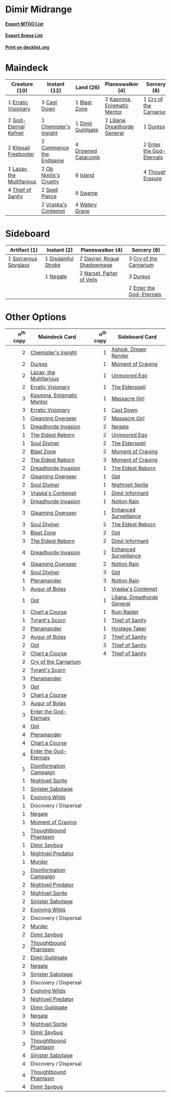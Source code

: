 # Dimir Midrange

#### [Export MTGO List](../collection/Dimir%20Midrange/Dimir%20Midrange.txt)
#### [Export Arena List](../collection/Dimir%20Midrange/Dimir%20Midrange_arena.txt)
#### [Print on decklist.org](http://decklist.org/?deckmain=1%09Blast%20Zone%0A3%09Cast%20Down%0A1%09Chemister's%20Insight%0A2%09Commence%20the%20Endgame%0A1%09Cry%20of%20the%20Carnarium%0A1%09Dimir%20Guildgate%0A4%09Drowned%20Catacomb%0A1%09Duress%0A2%09Enter%20the%20God-Eternals%0A1%09Erratic%20Visionary%0A2%09God-Eternal%20Kefnet%0A8%09Island%0A2%09Kasmina,%20Enigmatic%20Mentor%0A2%09Kitesail%20Freebooter%0A1%09Lazav,%20the%20Multifarious%0A2%09Liliana,%20Dreadhorde%20General%0A2%09Ob%20Nixilis's%20Cruelty%0A2%09Spell%20Pierce%0A8%09Swamp%0A4%09Thief%20of%20Sanity%0A4%09Thought%20Erasure%0A2%09Vraska's%20Contempt%0A4%09Watery%20Grave&deckside=3%09Cry%20of%20the%20Carnarium%0A2%09Davriel,%20Rogue%20Shadowmage%0A1%09Disdainful%20Stroke%0A3%09Duress%0A2%09Enter%20the%20God-Eternals%0A2%09Narset,%20Parter%20of%20Veils%0A1%09Negate%0A1%09Sorcerous%20Spyglass)
# Maindeck

|                                           Creature (10)                                            |                                          Instant (12)                                           |                                          Land (26)                                          |                                            Planeswalker (4)                                            |                                            Sorcery (8)                                            |
|----------------------------------------------------------------------------------------------------|-------------------------------------------------------------------------------------------------|---------------------------------------------------------------------------------------------|--------------------------------------------------------------------------------------------------------|---------------------------------------------------------------------------------------------------|
|1 [Erratic Visionary](http://gatherer.wizards.com/Pages/Card/Details.aspx?multiverseid=460975)      |3 [Cast Down](http://gatherer.wizards.com/Pages/Card/Details.aspx?multiverseid=442969)           |1 [Blast Zone](http://gatherer.wizards.com/Pages/Card/Details.aspx?multiverseid=461171)      |2 [Kasmina, Enigmatic Mentor](http://gatherer.wizards.com/Pages/Card/Details.aspx?multiverseid=460983)  |1 [Cry of the Carnarium](http://gatherer.wizards.com/Pages/Card/Details.aspx?multiverseid=457214)  |
|2 [God-Eternal Kefnet](http://gatherer.wizards.com/Pages/Card/Details.aspx?multiverseid=460980)     |1 [Chemister's Insight](http://gatherer.wizards.com/Pages/Card/Details.aspx?multiverseid=452782) |1 [Dimir Guildgate](http://gatherer.wizards.com/Pages/Card/Details.aspx?multiverseid=376306) |2 [Liliana, Dreadhorde General](http://gatherer.wizards.com/Pages/Card/Details.aspx?multiverseid=461024)|1 [Duress](http://gatherer.wizards.com/Pages/Card/Details.aspx?multiverseid=14557)                 |
|2 [Kitesail Freebooter](http://gatherer.wizards.com/Pages/Card/Details.aspx?multiverseid=435264)    |2 [Commence the Endgame](http://gatherer.wizards.com/Pages/Card/Details.aspx?multiverseid=460972)|4 [Drowned Catacomb](http://gatherer.wizards.com/Pages/Card/Details.aspx?multiverseid=430633)|                                                                                                        |2 [Enter the God-Eternals](http://gatherer.wizards.com/Pages/Card/Details.aspx?multiverseid=461123)|
|1 [Lazav, the Multifarious](http://gatherer.wizards.com/Pages/Card/Details.aspx?multiverseid=452934)|2 [Ob Nixilis's Cruelty](http://gatherer.wizards.com/Pages/Card/Details.aspx?multiverseid=461028)|8 [Island](http://gatherer.wizards.com/Pages/Card/Details.aspx?multiverseid=439857)          |                                                                                                        |4 [Thought Erasure](http://gatherer.wizards.com/Pages/Card/Details.aspx?multiverseid=452956)       |
|4 [Thief of Sanity](http://gatherer.wizards.com/Pages/Card/Details.aspx?multiverseid=452955)        |2 [Spell Pierce](http://gatherer.wizards.com/Pages/Card/Details.aspx?multiverseid=425876)        |8 [Swamp](http://gatherer.wizards.com/Pages/Card/Details.aspx?multiverseid=439858)           |                                                                                                        |                                                                                                   |
|                                                                                                    |2 [Vraska's Contempt](http://gatherer.wizards.com/Pages/Card/Details.aspx?multiverseid=435283)   |4 [Watery Grave](http://gatherer.wizards.com/Pages/Card/Details.aspx?multiverseid=405114)    |                                                                                                        |                                                                                                   |


# Sideboard

|                                         Artifact (1)                                          |                                         Instant (2)                                          |                                           Planeswalker (4)                                           |                                            Sorcery (8)                                            |
|-----------------------------------------------------------------------------------------------|----------------------------------------------------------------------------------------------|------------------------------------------------------------------------------------------------------|---------------------------------------------------------------------------------------------------|
|1 [Sorcerous Spyglass](http://gatherer.wizards.com/Pages/Card/Details.aspx?multiverseid=435407)|1 [Disdainful Stroke](http://gatherer.wizards.com/Pages/Card/Details.aspx?multiverseid=420705)|2 [Davriel, Rogue Shadowmage](http://gatherer.wizards.com/Pages/Card/Details.aspx?multiverseid=461010)|3 [Cry of the Carnarium](http://gatherer.wizards.com/Pages/Card/Details.aspx?multiverseid=457214)  |
|                                                                                               |1 [Negate](http://gatherer.wizards.com/Pages/Card/Details.aspx?multiverseid=423707)           |2 [Narset, Parter of Veils](http://gatherer.wizards.com/Pages/Card/Details.aspx?multiverseid=460988)  |3 [Duress](http://gatherer.wizards.com/Pages/Card/Details.aspx?multiverseid=14557)                 |
|                                                                                               |                                                                                              |                                                                                                      |2 [Enter the God-Eternals](http://gatherer.wizards.com/Pages/Card/Details.aspx?multiverseid=461123)|


# Other Options

|*n*<sup>th</sup> copy|                                           Maindeck Card                                            |*n*<sup>th</sup> copy|                                            Sideboard Card                                            |
|--------------------:|----------------------------------------------------------------------------------------------------|--------------------:|------------------------------------------------------------------------------------------------------|
|                    2|[Chemister's Insight](http://gatherer.wizards.com/Pages/Card/Details.aspx?multiverseid=452782)      |                    1|[Ashiok, Dream Render](http://gatherer.wizards.com/Pages/Card/Details.aspx?multiverseid=461155)       |
|                    2|[Duress](http://gatherer.wizards.com/Pages/Card/Details.aspx?multiverseid=14557)                    |                    1|[Moment of Craving](http://gatherer.wizards.com/Pages/Card/Details.aspx?multiverseid=439736)          |
|                    2|[Lazav, the Multifarious](http://gatherer.wizards.com/Pages/Card/Details.aspx?multiverseid=452934)  |                    1|[Unmoored Ego](http://gatherer.wizards.com/Pages/Card/Details.aspx?multiverseid=452962)               |
|                    2|[Erratic Visionary](http://gatherer.wizards.com/Pages/Card/Details.aspx?multiverseid=460975)        |                    1|[The Elderspell](http://gatherer.wizards.com/Pages/Card/Details.aspx?multiverseid=461016)             |
|                    3|[Kasmina, Enigmatic Mentor](http://gatherer.wizards.com/Pages/Card/Details.aspx?multiverseid=460983)|                    1|[Massacre Girl](http://gatherer.wizards.com/Pages/Card/Details.aspx?multiverseid=461026)              |
|                    3|[Erratic Visionary](http://gatherer.wizards.com/Pages/Card/Details.aspx?multiverseid=460975)        |                    1|[Cast Down](http://gatherer.wizards.com/Pages/Card/Details.aspx?multiverseid=442969)                  |
|                    1|[Gleaming Overseer](http://gatherer.wizards.com/Pages/Card/Details.aspx?multiverseid=461125)        |                    2|[Massacre Girl](http://gatherer.wizards.com/Pages/Card/Details.aspx?multiverseid=461026)              |
|                    1|[Dreadhorde Invasion](http://gatherer.wizards.com/Pages/Card/Details.aspx?multiverseid=461013)      |                    2|[Negate](http://gatherer.wizards.com/Pages/Card/Details.aspx?multiverseid=423707)                     |
|                    1|[The Eldest Reborn](http://gatherer.wizards.com/Pages/Card/Details.aspx?multiverseid=442978)        |                    2|[Unmoored Ego](http://gatherer.wizards.com/Pages/Card/Details.aspx?multiverseid=452962)               |
|                    1|[Soul Diviner](http://gatherer.wizards.com/Pages/Card/Details.aspx?multiverseid=461145)             |                    2|[The Elderspell](http://gatherer.wizards.com/Pages/Card/Details.aspx?multiverseid=461016)             |
|                    2|[Blast Zone](http://gatherer.wizards.com/Pages/Card/Details.aspx?multiverseid=461171)               |                    2|[Moment of Craving](http://gatherer.wizards.com/Pages/Card/Details.aspx?multiverseid=439736)          |
|                    2|[The Eldest Reborn](http://gatherer.wizards.com/Pages/Card/Details.aspx?multiverseid=442978)        |                    3|[Moment of Craving](http://gatherer.wizards.com/Pages/Card/Details.aspx?multiverseid=439736)          |
|                    2|[Dreadhorde Invasion](http://gatherer.wizards.com/Pages/Card/Details.aspx?multiverseid=461013)      |                    1|[The Eldest Reborn](http://gatherer.wizards.com/Pages/Card/Details.aspx?multiverseid=442978)          |
|                    2|[Gleaming Overseer](http://gatherer.wizards.com/Pages/Card/Details.aspx?multiverseid=461125)        |                    1|[Opt](http://gatherer.wizards.com/Pages/Card/Details.aspx?multiverseid=442948)                        |
|                    2|[Soul Diviner](http://gatherer.wizards.com/Pages/Card/Details.aspx?multiverseid=461145)             |                    1|[Nightveil Sprite](http://gatherer.wizards.com/Pages/Card/Details.aspx?multiverseid=452798)           |
|                    3|[Vraska's Contempt](http://gatherer.wizards.com/Pages/Card/Details.aspx?multiverseid=435283)        |                    1|[Dimir Informant](http://gatherer.wizards.com/Pages/Card/Details.aspx?multiverseid=452786)            |
|                    3|[Dreadhorde Invasion](http://gatherer.wizards.com/Pages/Card/Details.aspx?multiverseid=461013)      |                    1|[Notion Rain](http://gatherer.wizards.com/Pages/Card/Details.aspx?multiverseid=452943)                |
|                    3|[Gleaming Overseer](http://gatherer.wizards.com/Pages/Card/Details.aspx?multiverseid=461125)        |                    1|[Enhanced Surveillance](http://gatherer.wizards.com/Pages/Card/Details.aspx?multiverseid=452790)      |
|                    3|[Soul Diviner](http://gatherer.wizards.com/Pages/Card/Details.aspx?multiverseid=461145)             |                    2|[The Eldest Reborn](http://gatherer.wizards.com/Pages/Card/Details.aspx?multiverseid=442978)          |
|                    3|[Blast Zone](http://gatherer.wizards.com/Pages/Card/Details.aspx?multiverseid=461171)               |                    2|[Opt](http://gatherer.wizards.com/Pages/Card/Details.aspx?multiverseid=442948)                        |
|                    3|[The Eldest Reborn](http://gatherer.wizards.com/Pages/Card/Details.aspx?multiverseid=442978)        |                    2|[Dimir Informant](http://gatherer.wizards.com/Pages/Card/Details.aspx?multiverseid=452786)            |
|                    4|[Dreadhorde Invasion](http://gatherer.wizards.com/Pages/Card/Details.aspx?multiverseid=461013)      |                    2|[Enhanced Surveillance](http://gatherer.wizards.com/Pages/Card/Details.aspx?multiverseid=452790)      |
|                    4|[Gleaming Overseer](http://gatherer.wizards.com/Pages/Card/Details.aspx?multiverseid=461125)        |                    2|[Notion Rain](http://gatherer.wizards.com/Pages/Card/Details.aspx?multiverseid=452943)                |
|                    4|[Soul Diviner](http://gatherer.wizards.com/Pages/Card/Details.aspx?multiverseid=461145)             |                    3|[Opt](http://gatherer.wizards.com/Pages/Card/Details.aspx?multiverseid=442948)                        |
|                    1|[Pteramander](http://gatherer.wizards.com/Pages/Card/Details.aspx?multiverseid=457191)              |                    3|[Notion Rain](http://gatherer.wizards.com/Pages/Card/Details.aspx?multiverseid=452943)                |
|                    1|[Augur of Bolas](http://gatherer.wizards.com/Pages/Card/Details.aspx?multiverseid=376251)           |                    1|[Vraska's Contempt](http://gatherer.wizards.com/Pages/Card/Details.aspx?multiverseid=435283)          |
|                    1|[Opt](http://gatherer.wizards.com/Pages/Card/Details.aspx?multiverseid=442948)                      |                    1|[Liliana, Dreadhorde General](http://gatherer.wizards.com/Pages/Card/Details.aspx?multiverseid=461024)|
|                    1|[Chart a Course](http://gatherer.wizards.com/Pages/Card/Details.aspx?multiverseid=435200)           |                    1|[Ruin Raider](http://gatherer.wizards.com/Pages/Card/Details.aspx?multiverseid=435272)                |
|                    1|[Tyrant's Scorn](http://gatherer.wizards.com/Pages/Card/Details.aspx?multiverseid=461152)           |                    1|[Thief of Sanity](http://gatherer.wizards.com/Pages/Card/Details.aspx?multiverseid=452955)            |
|                    2|[Pteramander](http://gatherer.wizards.com/Pages/Card/Details.aspx?multiverseid=457191)              |                    1|[Hostage Taker](http://gatherer.wizards.com/Pages/Card/Details.aspx?multiverseid=435379)              |
|                    2|[Augur of Bolas](http://gatherer.wizards.com/Pages/Card/Details.aspx?multiverseid=376251)           |                    2|[Thief of Sanity](http://gatherer.wizards.com/Pages/Card/Details.aspx?multiverseid=452955)            |
|                    2|[Opt](http://gatherer.wizards.com/Pages/Card/Details.aspx?multiverseid=442948)                      |                    3|[Thief of Sanity](http://gatherer.wizards.com/Pages/Card/Details.aspx?multiverseid=452955)            |
|                    2|[Chart a Course](http://gatherer.wizards.com/Pages/Card/Details.aspx?multiverseid=435200)           |                    4|[Thief of Sanity](http://gatherer.wizards.com/Pages/Card/Details.aspx?multiverseid=452955)            |
|                    2|[Cry of the Carnarium](http://gatherer.wizards.com/Pages/Card/Details.aspx?multiverseid=457214)     |                     |                                                                                                      |
|                    2|[Tyrant's Scorn](http://gatherer.wizards.com/Pages/Card/Details.aspx?multiverseid=461152)           |                     |                                                                                                      |
|                    3|[Pteramander](http://gatherer.wizards.com/Pages/Card/Details.aspx?multiverseid=457191)              |                     |                                                                                                      |
|                    3|[Opt](http://gatherer.wizards.com/Pages/Card/Details.aspx?multiverseid=442948)                      |                     |                                                                                                      |
|                    3|[Chart a Course](http://gatherer.wizards.com/Pages/Card/Details.aspx?multiverseid=435200)           |                     |                                                                                                      |
|                    3|[Augur of Bolas](http://gatherer.wizards.com/Pages/Card/Details.aspx?multiverseid=376251)           |                     |                                                                                                      |
|                    3|[Enter the God-Eternals](http://gatherer.wizards.com/Pages/Card/Details.aspx?multiverseid=461123)   |                     |                                                                                                      |
|                    4|[Opt](http://gatherer.wizards.com/Pages/Card/Details.aspx?multiverseid=442948)                      |                     |                                                                                                      |
|                    4|[Pteramander](http://gatherer.wizards.com/Pages/Card/Details.aspx?multiverseid=457191)              |                     |                                                                                                      |
|                    4|[Chart a Course](http://gatherer.wizards.com/Pages/Card/Details.aspx?multiverseid=435200)           |                     |                                                                                                      |
|                    4|[Enter the God-Eternals](http://gatherer.wizards.com/Pages/Card/Details.aspx?multiverseid=461123)   |                     |                                                                                                      |
|                    1|[Disinformation Campaign](http://gatherer.wizards.com/Pages/Card/Details.aspx?multiverseid=452917)  |                     |                                                                                                      |
|                    1|[Nightveil Sprite](http://gatherer.wizards.com/Pages/Card/Details.aspx?multiverseid=452798)         |                     |                                                                                                      |
|                    1|[Sinister Sabotage](http://gatherer.wizards.com/Pages/Card/Details.aspx?multiverseid=452804)        |                     |                                                                                                      |
|                    1|[Evolving Wilds](http://gatherer.wizards.com/Pages/Card/Details.aspx?multiverseid=426944)           |                     |                                                                                                      |
|                    1|Discovery / Dispersal                                                                               |                     |                                                                                                      |
|                    1|[Negate](http://gatherer.wizards.com/Pages/Card/Details.aspx?multiverseid=423707)                   |                     |                                                                                                      |
|                    1|[Moment of Craving](http://gatherer.wizards.com/Pages/Card/Details.aspx?multiverseid=439736)        |                     |                                                                                                      |
|                    1|[Thoughtbound Phantasm](http://gatherer.wizards.com/Pages/Card/Details.aspx?multiverseid=452805)    |                     |                                                                                                      |
|                    1|[Dimir Spybug](http://gatherer.wizards.com/Pages/Card/Details.aspx?multiverseid=452916)             |                     |                                                                                                      |
|                    1|[Nightveil Predator](http://gatherer.wizards.com/Pages/Card/Details.aspx?multiverseid=452941)       |                     |                                                                                                      |
|                    1|[Murder](http://gatherer.wizards.com/Pages/Card/Details.aspx?multiverseid=442087)                   |                     |                                                                                                      |
|                    2|[Disinformation Campaign](http://gatherer.wizards.com/Pages/Card/Details.aspx?multiverseid=452917)  |                     |                                                                                                      |
|                    2|[Nightveil Predator](http://gatherer.wizards.com/Pages/Card/Details.aspx?multiverseid=452941)       |                     |                                                                                                      |
|                    2|[Nightveil Sprite](http://gatherer.wizards.com/Pages/Card/Details.aspx?multiverseid=452798)         |                     |                                                                                                      |
|                    2|[Sinister Sabotage](http://gatherer.wizards.com/Pages/Card/Details.aspx?multiverseid=452804)        |                     |                                                                                                      |
|                    2|[Evolving Wilds](http://gatherer.wizards.com/Pages/Card/Details.aspx?multiverseid=426944)           |                     |                                                                                                      |
|                    2|Discovery / Dispersal                                                                               |                     |                                                                                                      |
|                    2|[Murder](http://gatherer.wizards.com/Pages/Card/Details.aspx?multiverseid=442087)                   |                     |                                                                                                      |
|                    2|[Dimir Spybug](http://gatherer.wizards.com/Pages/Card/Details.aspx?multiverseid=452916)             |                     |                                                                                                      |
|                    2|[Thoughtbound Phantasm](http://gatherer.wizards.com/Pages/Card/Details.aspx?multiverseid=452805)    |                     |                                                                                                      |
|                    2|[Dimir Guildgate](http://gatherer.wizards.com/Pages/Card/Details.aspx?multiverseid=376306)          |                     |                                                                                                      |
|                    2|[Negate](http://gatherer.wizards.com/Pages/Card/Details.aspx?multiverseid=423707)                   |                     |                                                                                                      |
|                    3|[Sinister Sabotage](http://gatherer.wizards.com/Pages/Card/Details.aspx?multiverseid=452804)        |                     |                                                                                                      |
|                    3|Discovery / Dispersal                                                                               |                     |                                                                                                      |
|                    3|[Evolving Wilds](http://gatherer.wizards.com/Pages/Card/Details.aspx?multiverseid=426944)           |                     |                                                                                                      |
|                    3|[Nightveil Predator](http://gatherer.wizards.com/Pages/Card/Details.aspx?multiverseid=452941)       |                     |                                                                                                      |
|                    3|[Dimir Guildgate](http://gatherer.wizards.com/Pages/Card/Details.aspx?multiverseid=376306)          |                     |                                                                                                      |
|                    3|[Negate](http://gatherer.wizards.com/Pages/Card/Details.aspx?multiverseid=423707)                   |                     |                                                                                                      |
|                    3|[Nightveil Sprite](http://gatherer.wizards.com/Pages/Card/Details.aspx?multiverseid=452798)         |                     |                                                                                                      |
|                    3|[Dimir Spybug](http://gatherer.wizards.com/Pages/Card/Details.aspx?multiverseid=452916)             |                     |                                                                                                      |
|                    3|[Thoughtbound Phantasm](http://gatherer.wizards.com/Pages/Card/Details.aspx?multiverseid=452805)    |                     |                                                                                                      |
|                    4|[Sinister Sabotage](http://gatherer.wizards.com/Pages/Card/Details.aspx?multiverseid=452804)        |                     |                                                                                                      |
|                    4|Discovery / Dispersal                                                                               |                     |                                                                                                      |
|                    4|[Thoughtbound Phantasm](http://gatherer.wizards.com/Pages/Card/Details.aspx?multiverseid=452805)    |                     |                                                                                                      |
|                    4|[Dimir Spybug](http://gatherer.wizards.com/Pages/Card/Details.aspx?multiverseid=452916)             |                     |                                                                                                      |

